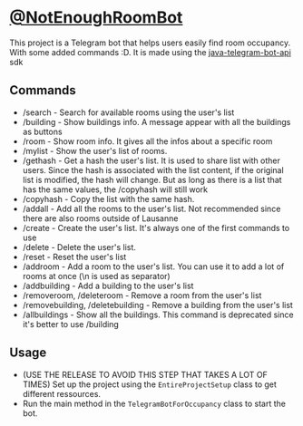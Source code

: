 # [@NotEnoughRoomBot](https://t.me/NotEnoughRoomBot)

This project is a Telegram bot that helps users easily find room occupancy. With some added commands :D. 
It is made using the [java-telegram-bot-api](https://github.com/pengrad/java-telegram-bot-api) sdk

## Commands

- /search - Search for available rooms using the user's list
- /building - Show buildings info. A message appear with all the buildings as buttons
- /room - Show room info. It gives all the infos about a specific room
- /mylist - Show the user's list of rooms.
- /gethash - Get a hash the user's list. It is used to share list with other users. Since the hash is associated with 
 the list content, if the original list is modified, the hash will change. But as long as there is a list that 
  has the same values, the /copyhash will still work
- /copyhash - Copy the list with the same hash.
- /addall - Add all the rooms to the user's list. Not recommended since there are also rooms outside of Lausanne
- /create - Create the user's list. It's always one of the first commands to use
- /delete - Delete the user's list.
- /reset - Reset the user's list
- /addroom - Add a room to the user's list. You can use it to add a lot of rooms at once (\n is used as separator)
- /addbuilding - Add a building to the user's list
- /removeroom, /deleteroom - Remove a room from the user's list
- /removebuilding, /deletebuilding - Remove a building from the user's list
- /allbuildings - Show all the buildings. This command is deprecated since it's better to use /building

## Usage

- (USE THE RELEASE TO AVOID THIS STEP THAT TAKES A LOT OF TIMES) 
  Set up the project using the `EntireProjectSetup` class to get different ressources.
- Run the main method in the `TelegramBotForOccupancy` class to start the bot.